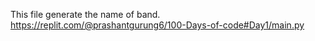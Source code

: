 This file generate the name of band.
https://replit.com/@prashantgurung6/100-Days-of-code#Day1/main.py